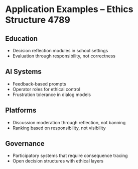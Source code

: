 # Application Examples – Ethics Structure 4789

## Education
- Decision reflection modules in school settings  
- Evaluation through responsibility, not correctness

## AI Systems
- Feedback-based prompts  
- Operator roles for ethical control  
- Frustration tolerance in dialog models

## Platforms
- Discussion moderation through reflection, not banning  
- Ranking based on responsibility, not visibility

## Governance
- Participatory systems that require consequence tracing  
- Open decision structures with ethical layers
